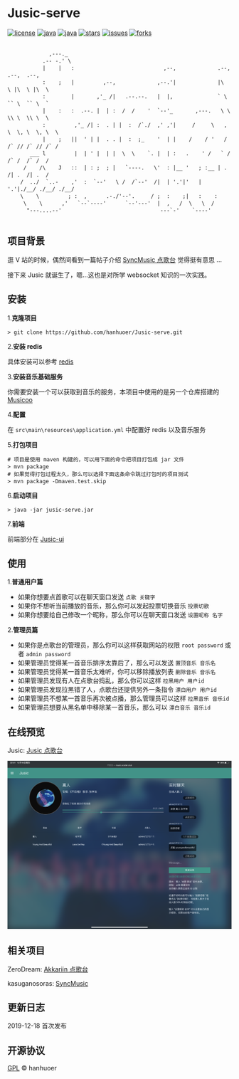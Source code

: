 # Jusic-serve

[![license](https://img.shields.io/github/license/hanhuoer/Jusic-serve?style=flat-square)](https://github.com/hanhuoer/Jusic-serve)
[![java](https://img.shields.io/badge/java-8-red?style=flat-square&logo=java)](https://github.com/hanhuoer/Jusic-serve)
[![java](https://img.shields.io/badge/springboot-2-green?style=flat-square&logo=spring)](https://github.com/hanhuoer/Jusic-serve)
[![stars](https://img.shields.io/github/stars/hanhuoer/Jusic-serve?style=flat-square)](https://github.com/hanhuoer/Jusic-serve)
[![issues](https://img.shields.io/github/issues/hanhuoer/Jusic-serve?style=flat-square)](https://github.com/hanhuoer/Jusic-serve)
[![forks](https://img.shields.io/github/forks/hanhuoer/Jusic-serve?style=flat-square)](https://github.com/hanhuoer/Jusic-serve)

```
                
             ,---._                                                                    
           .-- -.' \                                                                   
           |    |   :                            ,--,             .--,  .--,  .--,     
           :    ;   |         ,--,             ,--.'|             |\  \ |\  \ |\  \    
           :        |       ,'_ /|   .--.--.   |  |,              ` \  `` \  `` \  `   
           |    :   :  .--. |  | :  /  /    '  `--'_       ,---.   \ \  \\ \  \\ \  \  
           :         ,'_ /| :  . | |  :  /`./  ,' ,'|     /     \   , \  \, \  \, \  \ 
           |    ;   ||  ' | |  . . |  :  ;_    '  | |    /    / '   / /` // /` // /` / 
       ___ l         |  | ' |  | |  \  \    `. |  | :   .    ' /   ` /  /` /  /` /  /  
     /    /\    J   ::  | : ;  ; |   `----.   \'  : |__ '   ; :__ | .  /| .  /| .  /   
    /  ../  `..-    ,'  :  `--'   \ /  /`--'  /|  | '.'|'   | '.'|./__/ ./__/ ./__/    
    \    \         ; :  ,      .-./'--'.     / ;  :    ;|   :    :                     
     \    \      ,'   `--`----'      `--'---'  |  ,   /  \   \  /                      
      "---....--'                               ---`-'    `----'                       
                                                                                   
```

## 项目背景

逛 V 站的时候，偶然间看到一篇帖子介绍 [SyncMusic 点歌台](https://github.com/kasuganosoras/SyncMusic) 觉得挺有意思 ...

接下来 Jusic 就诞生了，嗯...这也是对所学 websocket 知识的一次实践。

## 安装

1.**克隆项目**

```
> git clone https://github.com/hanhuoer/Jusic-serve.git
```

2.**安装 redis**

具体安装可以参考 [redis](https://github.com/antirez/redis)

3.**安装音乐基础服务**

你需要安装一个可以获取到音乐的服务，本项目中使用的是另一个仓库搭建的 [Musicoo](https://github.com/hanhuoer/Musicoo)

4.**配置**

在 `src\main\resources\application.yml` 中配置好 redis 以及音乐服务

5.**打包项目**

```
# 项目是使用 maven 构建的，可以用下面的命令把项目打包成 jar 文件
> mvn package
# 如果觉得打包过程太久，那么可以选择下面这条命令跳过打包时的项目测试
> mvn package -Dmaven.test.skip
```

6.**启动项目**

```
> java -jar jusic-serve.jar
```

7.**前端**

前端部分在 [Jusic-ui](https://github.com/hanhuoer/Jusic-ui)

## 使用

1.**普通用户篇**

- 如果你想要点首歌可以在聊天窗口发送 `点歌 关键字`
- 如果你不想听当前播放的音乐，那么你可以发起投票切换音乐 `投票切歌`
- 如果你想要给自己修改一个昵称，那么你可以在聊天窗口发送 `设置昵称 名字`

2.**管理员篇**

- 如果你是点歌台的管理员，那么你可以这样获取网站的权限 `root password` 或者 `admin password`
- 如果管理员觉得某一首音乐排序太靠后了，那么可以发送 `置顶音乐 音乐名`
- 如果管理员觉得某一首音乐太难听，你可以移除播放列表 `删除音乐 音乐名`
- 如果管理员发现有人在点歌台捣乱，那么你可以这样 `拉黑用户 用户id`
- 如果管理员发现拉黑错了人，点歌台还提供另外一条指令 `漂白用户 用户id`
- 如果管理员不想某一首音乐再次被点播，那么管理员可以这样 `拉黑音乐 音乐id`
- 如果管理员想要从黑名单中移除某一首音乐，那么可以 `漂白音乐 音乐id`

## 在线预览

Jusic: [Jusic 点歌台](http://music.scoder.club/)

![preview](./doc/images/preview.png)

## 相关项目

ZeroDream: [Akkariin 点歌台](https://music.tql.ink)

kasuganosoras: [SyncMusic](https://github.com/kasuganosoras/SyncMusic)

## 更新日志

2019-12-18 首次发布

## 开源协议

[GPL](https://github.com/hanhuoer/Musicoo/blob/master/LICENSE) © hanhuoer